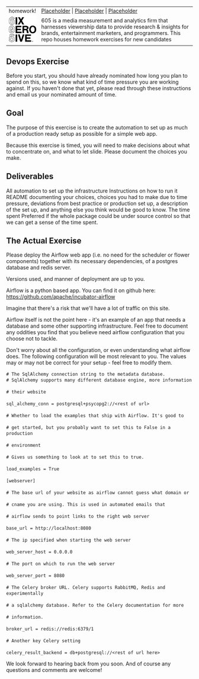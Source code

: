 <table>
  <tr><td>
  homework!
  </td>
    <td>
        <a href=#Placeholder>Placeholder</a> |
        <a href=#Placeholder>Placeholder</a> |
        <a href=#Placeholder>Placeholder</a>
    </td>
  </tr>
  <tr>
    <td width=15%>
    <img src=img/icon.png style="width:150px"></td>
    <td>605 is a media measurement and analytics firm that harnesses viewership data to provide research & insights for brands, entertainment marketers, and programmers.  This repo houses homework exercises for new candidates
    </td>
  </tr>
</table>

## Devops Exercise

Before you start, you should have already nominated how long you plan to spend on this, so we know what kind of time pressure you are working against. If you haven't done that yet, please read through these instructions and email us your nominated amount of time.


## Goal
The purpose of this exercise is to create the automation to set up as much of a production ready setup as possible for a simple web app.

Because this exercise is timed, you will need to make decisions about what to concentrate on, and what to let slide. Please document the choices you make.


## Deliverables
All automation to set up the infrastructure
Instructions on how to run it
README documenting your choices, choices you had to make due to time pressure, deviations from best practice or production set up, a description of the set up, and anything else you think would be good to know.
The time spent
Preferred if the whole package could be under source control so that we can get a sense of the time spent.


## The Actual Exercise

Please deploy the Airflow web app (i.e. no need for the scheduler or flower components) together with its necessary dependencies, of a postgres database and redis server.

Versions used, and manner of deployment are up to you.

Airflow is a python based app. You can find it on github here: https://github.com/apache/incubator-airflow

Imagine that there's a risk that we'll have a lot of traffic on this site.

Airflow itself is not the point here - it's an example of an app that needs a database and some other supporting infrastructure. Feel free to document any oddities you find that you believe need airflow configuration that you choose not to tackle.

Don't worry about all the configuration, or even understanding what airflow does. The following configuration will be most relevant to you. The values may or may not be correct for your setup - feel free to modify them.


```
# The SqlAlchemy connection string to the metadata database.
# SqlAlchemy supports many different database engine, more information

# their website

sql_alchemy_conn = postgresql+psycopg2://<rest of url>

# Whether to load the examples that ship with Airflow. It's good to

# get started, but you probably want to set this to False in a production

# environment

# Gives us something to look at to set this to true.

load_examples = True

[webserver]

# The base url of your website as airflow cannot guess what domain or

# cname you are using. This is used in automated emails that

# airflow sends to point links to the right web server

base_url = http://localhost:8080

# The ip specified when starting the web server

web_server_host = 0.0.0.0

# The port on which to run the web server

web_server_port = 8080

# The Celery broker URL. Celery supports RabbitMQ, Redis and experimentally

# a sqlalchemy database. Refer to the Celery documentation for more

# information.

broker_url = redis://redis:6379/1

# Another key Celery setting

celery_result_backend = db+postgresql://<rest of url here>

```

We look forward to hearing back from you soon. And of course any questions and comments are welcome!
